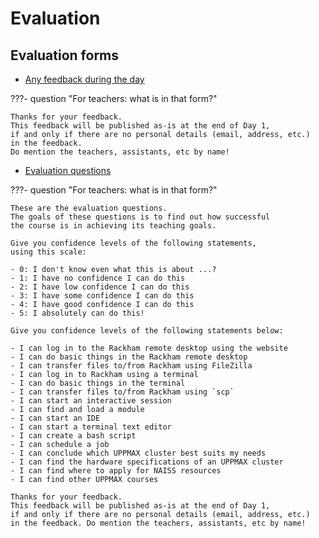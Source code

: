 # Evaluation

## Evaluation forms

- [Any feedback during the day](https://forms.gle/daP1v8NpYduiHoaj6)

???- question "For teachers: what is in that form?"

    Thanks for your feedback.
    This feedback will be published as-is at the end of Day 1,
    if and only if there are no personal details (email, address, etc.)
    in the feedback.
    Do mention the teachers, assistants, etc by name!

- [Evaluation questions](https://forms.gle/Kf1DUoxDnkJDNJvJ8)

???- question "For teachers: what is in that form?"

    These are the evaluation questions.
    The goals of these questions is to find out how successful
    the course is in achieving its teaching goals.

    Give you confidence levels of the following statements,
    using this scale:

    - 0: I don't know even what this is about ...?
    - 1: I have no confidence I can do this
    - 2: I have low confidence I can do this
    - 3: I have some confidence I can do this
    - 4: I have good confidence I can do this
    - 5: I absolutely can do this!

    Give you confidence levels of the following statements below:

    - I can log in to the Rackham remote desktop using the website
    - I can do basic things in the Rackham remote desktop
    - I can transfer files to/from Rackham using FileZilla
    - I can log in to Rackham using a terminal
    - I can do basic things in the terminal
    - I can transfer files to/from Rackham using `scp`
    - I can start an interactive session
    - I can find and load a module
    - I can start an IDE
    - I can start a terminal text editor
    - I can create a bash script
    - I can schedule a job
    - I can conclude which UPPMAX cluster best suits my needs
    - I can find the hardware specifications of an UPPMAX cluster
    - I can find where to apply for NAISS resources
    - I can find other UPPMAX courses

    Thanks for your feedback.
    This feedback will be published as-is at the end of Day 1,
    if and only if there are no personal details (email, address, etc.)
    in the feedback. Do mention the teachers, assistants, etc by name!
